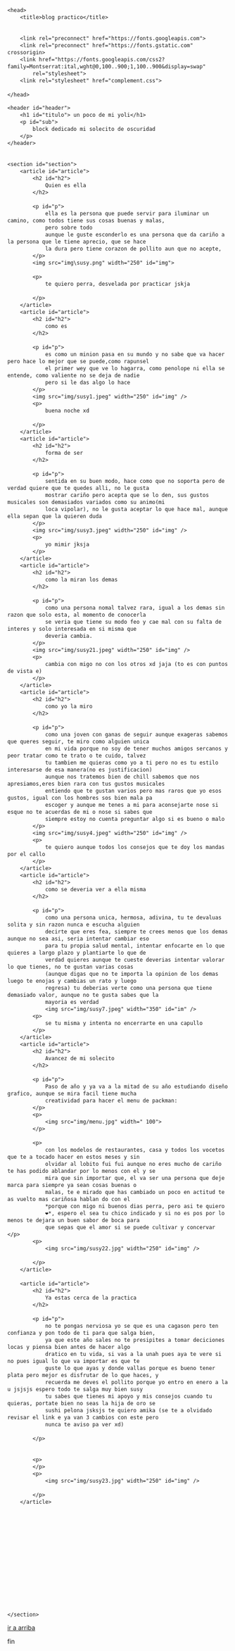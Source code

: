 <!DOCTYPE html>
<html id="html">

<body onclick="playAudio()">

    <head>
        <title>blog practico</title>


        <link rel="preconnect" href="https://fonts.googleapis.com">
        <link rel="preconnect" href="https://fonts.gstatic.com" crossorigin>
        <link href="https://fonts.googleapis.com/css2?family=Montserrat:ital,wght@0,100..900;1,100..900&display=swap"
            rel="stylesheet">
        <link rel="stylesheet" href="complement.css">

    </head>

</body id=body>


<div>

    <header id="header">
        <h1 id="titulo"> un poco de mi yoli</h1>
        <p id="sub">
            block dedicado mi solecito de oscuridad
        </p>
    </header>


    <section id="section">
        <article id="article">
            <h2 id="h2">
                Quien es ella
            </h2>

            <p id="p">
                ella es la persona que puede servir para iluminar un camino, como todos tiene sus cosas buenas y malas,
                pero sobre todo
                aunque le guste esconderlo es una persona que da cariño a la persona que le tiene aprecio, que se hace
                la dura pero tiene corazon de pollito aun que no acepte,
            </p>
            <img src="img\susy.png" width="250" id="img">

            <p>
                te quiero perra, desvelada por practicar jskja

            </p>
        </article>
        <article id="article">
            <h2 id="h2">
                como es
            </h2>

            <p id="p">
                es como un minion pasa en su mundo y no sabe que va hacer pero hace lo mejor que se puede,como rapunsel
                el primer wey que ve lo hagarra, como penolope ni ella se entende, como valiente no se deja de nadie
                pero si le das algo lo hace
            </p>
            <img src="img/susy1.jpeg" width="250" id="img" />
            <p>
                buena noche xd

            </p>
        </article>
        <article id="article">
            <h2 id="h2">
                forma de ser
            </h2>

            <p id="p">
                sentida en su buen modo, hace como que no soporta pero de verdad quiere que te quedes alli, no le gusta
                mostrar cariño pero acepta que se lo den, sus gustos musicales son demasiados variados como su animo(mi
                loca vipolar), no le gusta aceptar lo que hace mal, aunque ella sepan que la quieren duda
            </p>
            <img src="img/susy3.jpeg" width="250" id="img" />
            <p>
                yo mimir jksja
            </p>
        </article>
        <article id="article">
            <h2 id="h2">
                como la miran los demas
            </h2>

            <p id="p">
                como una persona nomal talvez rara, igual a los demas sin razon que solo esta, al momento de conocerla
                se veria que tiene su modo feo y cae mal con su falta de interes y solo interesada en si misma que
                deveria cambia.
            </p>
            <img src="img/susy21.jpeg" width="250" id="img" />
            <p>
                cambia con migo no con los otros xd jaja (to es con puntos de vista e)
            </p>
        </article>
        <article id="article">
            <h2 id="h2">
                como yo la miro
            </h2>

            <p id="p">
                como una joven con ganas de seguir aunque exageras sabemos que queres seguir, te miro como alguien unica
                en mi vida porque no soy de tener muchos amigos sercanos y peor tratar como te trato o te cuido, talvez
                tu tambien me quieras como yo a ti pero no es tu estilo interesarse de esa manera(no es justificacion)
                aunque nos tratemos bien de chill sabemos que nos apresiamos,eres bien rara con tus gustos musicales
                entiendo que te gustan varios pero mas raros que yo esos gustos, igual con los hombres sos bien mala pa
                escoger y aunque me tenes a mi para aconsejarte nose si esque no te acuerdas de mi o nose si sabes que
                siempre estoy no cuenta preguntar algo si es bueno o malo
            </p>
            <img src="img/susy4.jpeg" width="250" id="img" />
            <p>
                te quiero aunque todos los consejos que te doy los mandas por el callo
            </p>
        </article>
        <article id="article">
            <h2 id="h2">
                como se deveria ver a ella misma
            </h2>

            <p id="p">
                como una persona unica, hermosa, adivina, tu te devaluas solita y sin razon nunca e escucha alguien
                decirte que eres fea, siempre te crees menos que los demas aunque no sea asi, seria intentar cambiar eso
                para tu propia salud mental, intentar enfocarte en lo que quieres a largo plazo y plantiarte lo que de
                verdad quieres aunque te cueste deverias intentar valorar lo que tienes, no te gustan varias cosas
                (aunque digas que no te importa la opinion de los demas luego te enojas y cambias un rato y luego
                regresa) tu deberias verte como una persona que tiene demasiado valor, aunque no te gusta sabes que la
                mayoria es verdad
                <img src="img/susy7.jpeg" width="350" id="im" />
            <p>
                se tu misma y intenta no encerrarte en una capullo
            </p>
        </article>
        <article id="article">
            <h2 id="h2">
                Avancez de mi solecito
            </h2>

            <p id="p">
                Paso de año y ya va a la mitad de su año estudiando diseño grafico, aunque se mira facil tiene mucha
                creatividad para hacer el menu de packman:
            </p>
            <p>
                <img src="img/menu.jpg" width=" 100">
            </p>

            <p>
                con los modelos de restaurantes, casa y todos los vocetos que te a tocado hacer en estos meses y sin
                olvidar al lobito fui fui aunque no eres mucho de cariño te has podido ablandar por lo menos con el y se
                mira que sin importar que, el va ser una persona que deje marca para siempre ya sean cosas buenas o
                malas, te e mirado que has cambiado un poco en actitud te as vuelto mas cariñosa hablan do con el
                *porque con migo ni buenos dias perra, pero asi te quiero
                ❤️*, espero el sea tu chico indicado y si no es pos por lo menos te dejara un buen sabor de boca para
                que sepas que el amor si se puede cultivar y concervar </p>
            <p>
                <img src="img/susy22.jpg" width="250" id="img" />

            </p>
        </article>

        <article id="article">
            <h2 id="h2">
                Ya estas cerca de la practica
            </h2>

            <p id="p">
                no te pongas nerviosa yo se que es una cagason pero ten confianza y pon todo de ti para que salga bien,
                ya que este año sales no te presipites a tomar deciciones locas y piensa bien antes de hacer algo
                dratico en tu vida, si vas a la unah pues aya te vere si no pues igual lo que va importar es que te
                guste lo que ayas y donde vallas porque es bueno tener plata pero mejor es disfrutar de lo que haces, y
                recuerda me deves el pollito porque yo entro en enero a la u jsjsjs espero todo te salga muy bien susy
                tu sabes que tienes mi apoyo y mis consejos cuando tu quieras, portate bien no seas la hija de oro se
                sushi pelona jsksjs te quiero amika (se te a olvidado revisar el link e ya van 3 cambios con este pero
                nunca te aviso pa ver xd)

            </p>


            <p>
            </p>
            <p>
                <img src="img/susy23.jpg" width="250" id="img" />

            </p>
        </article>















    </section>

</div>



<footer id="footer">
    <a id="a" href="#titulo"> ir a arriba </a>
    <p id="h2"> fin </p>
    <audio id="audio1" loop>
        <source src="Audio/UNO DOS DUKI.mp3" type="audio/mpeg">
    </audio>
</footer>







</div>



<script>
    function playAudio() {



        document.getElementById("audio1").play();

    }

</script>





</body>

</html>
